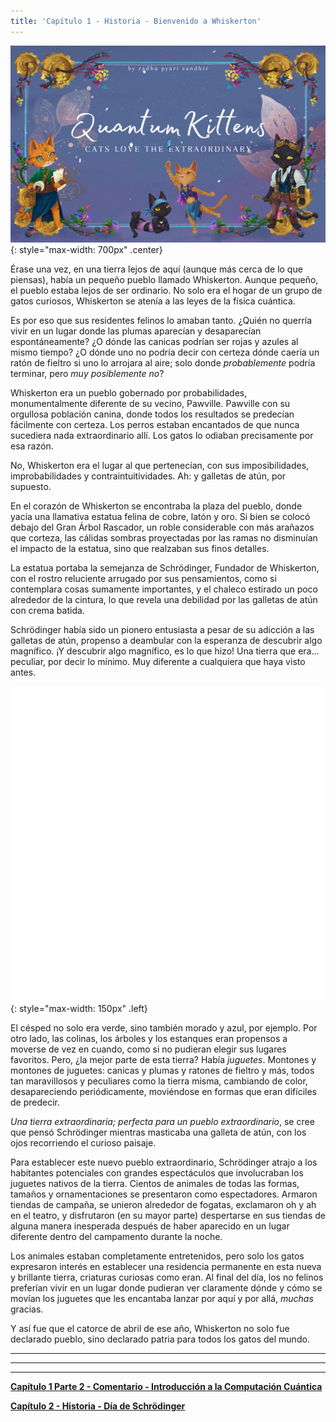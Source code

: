 ```yaml
---
title: 'Capítulo 1 - Historia - Bienvenido a Whiskerton'
---
```


![](/assets/imgs/Quantum_Kittens_Cover.png){: style="max-width: 700px" .center}

Érase una vez, en una tierra lejos de aquí (aunque más cerca de lo que piensas), había un pequeño pueblo llamado Whiskerton. Aunque pequeño, el pueblo estaba lejos de ser ordinario. No solo era el hogar de un grupo de gatos curiosos, Whiskerton se atenía a las leyes de la física cuántica.

Es por eso que sus residentes felinos lo amaban tanto. ¿Quién no querría vivir en un lugar donde las plumas aparecían y desaparecían espontáneamente? ¿O dónde las canicas podrían ser rojas y azules al mismo tiempo? ¿O dónde uno no podría decir con certeza dónde caería un ratón de fieltro si uno lo arrojara al aire; solo donde *probablemente* podría terminar, pero *muy posiblemente no*?

Whiskerton era un pueblo gobernado por probabilidades, monumentalmente diferente de su vecino, Pawville. Pawville con su orgullosa población canina, donde todos los resultados se predecían fácilmente con certeza. Los perros estaban encantados de que nunca sucediera nada extraordinario allí. Los gatos lo odiaban precisamente por esa razón.

No, Whiskerton era el lugar al que pertenecían, con sus imposibilidades, improbabilidades y contraintuitividades. Ah: y galletas de atún, por supuesto.

En el corazón de Whiskerton se encontraba la plaza del pueblo, donde yacía una llamativa estatua felina de cobre, latón y oro. Si bien se colocó debajo del Gran Árbol Rascador, un roble considerable con más arañazos que corteza, las cálidas sombras proyectadas por las ramas no disminuían el impacto de la estatua, sino que realzaban sus finos detalles. 

La estatua portaba la semejanza de Schrödinger, Fundador de Whiskerton, con el rostro reluciente arrugado por sus pensamientos, como si contemplara cosas sumamente importantes, y el chaleco estirado un poco alrededor de la cintura, lo que revela una debilidad por las galletas de atún con crema batida.

Schrödinger había sido un pionero entusiasta a pesar de su adicción a las galletas de atún, propenso a deambular con la esperanza de descubrir algo magnífico. ¡Y descubrir algo magnífico, es lo que hizo! Una tierra que era... peculiar, por decir lo mínimo. Muy diferente a cualquiera que haya visto antes. 

![](/assets/imgs/Feather_Animation.gif){: style="max-width: 150px" .left} 

El césped no solo era verde, sino también morado y azul, por ejemplo. Por otro lado, las colinas, los árboles y los estanques eran propensos a moverse de vez en cuando, como si no pudieran elegir sus lugares favoritos. Pero, ¿la mejor parte de esta tierra? Había *juguetes*. Montones y montones de juguetes: canicas y plumas y ratones de fieltro y más, todos tan maravillosos y peculiares como la tierra misma, cambiando de color, desapareciendo periódicamente, moviéndose en formas que eran difíciles de predecir.

*Una tierra extraordinaria; perfecta para un pueblo extraordinario*, se cree que pensó Schrödinger mientras masticaba una galleta de atún, con los ojos recorriendo el curioso paisaje.

Para establecer este nuevo pueblo extraordinario, Schrödinger atrajo a los habitantes potenciales con grandes espectáculos que involucraban los juguetes nativos de la tierra. Cientos de animales de todas las formas, tamaños y ornamentaciones se presentaron como espectadores. Armaron tiendas de campaña, se unieron alrededor de fogatas, exclamaron oh y ah en el teatro, y disfrutaron (en su mayor parte) despertarse en sus tiendas de alguna manera inesperada después de haber aparecido en un lugar diferente dentro del campamento durante la noche. 

Los animales estaban completamente entretenidos, pero solo los gatos expresaron interés en establecer una residencia permanente en esta nueva y brillante tierra, criaturas curiosas como eran. Al final del día, los no felinos preferían vivir en un lugar donde pudieran ver claramente dónde y cómo se movían los juguetes que les encantaba lanzar por aquí y por allá, *muchas* gracias.

Y así fue que el catorce de abril de ese año, Whiskerton no solo fue declarado pueblo, sino declarado patria para todos los gatos del mundo. 


_____________________________


_____________________________


_____________________________


**[Capítulo 1 Parte 2 - Comentario - Introducción a la Computación Cuántica](https://quantum-kittens.github.io/posts/CHAPTER-1-Part-2-Introduction-to-Quantum-Computing/)**


**[Capítulo 2 - Historia - Día de Schrödinger](https://quantum-kittens.github.io/posts/CHAPTER-2-Story-Schr%C3%B6dinger-Day/)**
